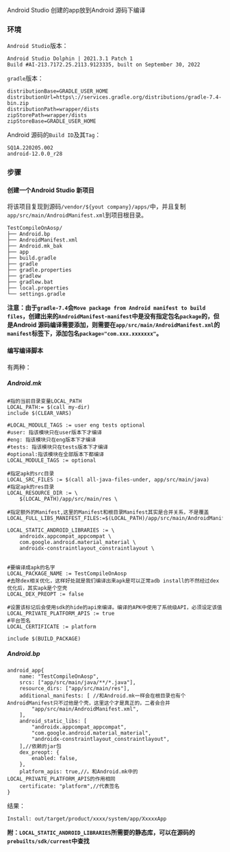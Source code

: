 Android Studio 创建的app放到Android 源码下编译

### 环境

`Android Studio`版本：

```
Android Studio Dolphin | 2021.3.1 Patch 1
Build #AI-213.7172.25.2113.9123335, built on September 30, 2022
```

`gradle`版本：

```
distributionBase=GRADLE_USER_HOME
distributionUrl=https\://services.gradle.org/distributions/gradle-7.4-bin.zip
distributionPath=wrapper/dists
zipStorePath=wrapper/dists
zipStoreBase=GRADLE_USER_HOME
```

Android 源码的`Build ID`及其`Tag`：

```
SQ1A.220205.002
android-12.0.0_r28
```

### 步骤

#### 创建一个Android Studio 新项目

将该项目复现到源码`/vendor/${yout company}/apps/`中，并且复制`app/src/main/AndroidManifest.xml`到项目根目录。

```
TestCompileOnAosp/
├── Android.bp
├── AndroidManifest.xml
├── Android.mk_bak
├── app
├── build.gradle
├── gradle
├── gradle.properties
├── gradlew
├── gradlew.bat
├── local.properties
└── settings.gradle
```



**注意：由于`gradle-7.4`会`Move package from Android manifest to build files`，创建出来的`AndroidManifest-manifest`中是没有指定包名`package`的，但是Android 源码编译需要添加，则需要在`app/src/main/AndroidManifest.xml`的`manifest`标签下，添加包名`package="com.xxx.xxxxxxx"`。**

#### 编写编译脚本

有两种：

##### Android.mk

```
#指的当前目录变量LOCAL_PATH
LOCAL_PATH:= $(call my-dir)
include $(CLEAR_VARS)

#LOCAL_MODULE_TAGS := user eng tests optional
#user: 指该模块只在user版本下才编译
#eng: 指该模块只在eng版本下才编译
#tests: 指该模块只在tests版本下才编译
#optional:指该模块在全部版本下都编译
LOCAL_MODULE_TAGS := optional

#指定apk的src目录
LOCAL_SRC_FILES := $(call all-java-files-under, app/src/main/java)
#指定apk的res目录
LOCAL_RESOURCE_DIR := \
    $(LOCAL_PATH)/app/src/main/res \

#指定额外的Manifest,这里的Manifest和根目录Manifest其实是合并关系，不是覆盖
LOCAL_FULL_LIBS_MANIFEST_FILES:=$(LOCAL_PATH)/app/src/main/AndroidManifest.xml

LOCAL_STATIC_ANDROID_LIBRARIES := \
    androidx.appcompat_appcompat \
    com.google.android.material_material \
    androidx-constraintlayout_constraintlayout \


#要编译成apk的名字
LOCAL_PACKAGE_NAME := TestCompileOnAosp
#去除dex相关优化，这样好处就是我们编译出来apk是可以正常adb install的不然经过dex优化后，其实apk是个空壳
LOCAL_DEX_PREOPT := false

#设置该标记后会使用sdk的hide的api來编译。编译的APK中使用了系统级API，必须设定该值
LOCAL_PRIVATE_PLATFORM_APIS := true
#平台签名
LOCAL_CERTIFICATE := platform

include $(BUILD_PACKAGE)

```

##### Android.bp

```
android_app{
	name: "TestCompileOnAosp",
    srcs: ["app/src/main/java/**/*.java"],
	resource_dirs: ["app/src/main/res"],
	additional_manifests: [ //和Android.mk一样会在根目录也有个AndroidManifest只不过他是个壳，这里这个才是真正的，二者会合并
        "app/src/main/AndroidManifest.xml",
    ],
    android_static_libs: [
    	"androidx.appcompat_appcompat",
    	"com.google.android.material_material",
    	"androidx-constraintlayout_constraintlayout",
    ],//依赖的jar包
    dex_preopt: {
        enabled: false,
    },
    platform_apis: true,//。和Android.mk中的	LOCAL_PRIVATE_PLATFORM_APIS的作用相同
    certificate: "platform",//代表签名
}
```

结果：

```
Install: out/target/product/xxxx/system/app/XxxxxApp
```

**附：`LOCAL_STATIC_ANDROID_LIBRARIES`所需要的静态库，可以在源码的`prebuilts/sdk/current`中查找**

